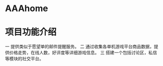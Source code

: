 # AAAhome
# 项目功能介绍
一   提供类似于愿望单的邮件提醒服务。
二   通过收集各单机游戏平台商品数据，提供价格走势，在线人数，好评度等详细游戏信息。
三   搭建一个包括讨论区，私信等模块的社交平台。